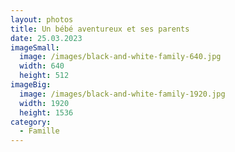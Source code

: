```yaml
---
layout: photos
title: Un bébé aventureux et ses parents
date: 25.03.2023
imageSmall:
  image: /images/black-and-white-family-640.jpg
  width: 640
  height: 512
imageBig:
  image: /images/black-and-white-family-1920.jpg
  width: 1920
  height: 1536
category:
  - Famille
---
```

